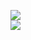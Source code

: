 [![](https://img.shields.io/badge/Made%20With-Github%20Spray-lightgrey.svg?style=for-the-badge&logo=github)](https://github.com/Annihil/github-spray#14043)  
[![](https://i.imgur.com/2DrTn0Z.gif)](https://github.com/Annihil/github-spray)